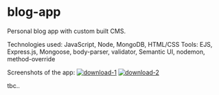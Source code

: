 # blog-app
Personal blog app with custom built CMS.

Technologies used: JavaScript, Node, MongoDB, HTML/CSS
Tools: EJS, Express.js, Mongoose, body-parser, validator, Semantic UI, nodemon, method-override

Screenshots of the app:
<a href="https://ibb.co/42MYQ8q"><img src="https://i.ibb.co/kJ09d47/download-1.png" alt="download-1" border="0"></a>
<a href="https://ibb.co/8BDN40Z"><img src="https://i.ibb.co/FWbmqKT/download-2.png" alt="download-2" border="0"></a>

tbc..
